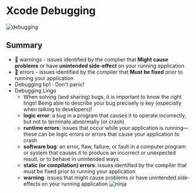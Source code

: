 # Xcode Debugging
![debugging](http://origin.webcdn.theblackdesertonline.net/forum/service_live/monthly_02_2016/Stick_figure_waiting.jpg.1cc524488322611bb0f0c318956745ce.jpg)
## Summary
* :large_orange_diamond: warnings - issues identified by the complier that __Might cause problems__ or have __unintended side-effect__ on your running application
* :red_circle: errors - issues identified by the complier that __Must be fixed__ prior to running your application
* Debugging tip1 : Don't panic!
* Debugging Lingo
  * When solving (and sharing) bugs, it is important to know the right lingo! Being able to describe your bug precisely is key (especially when talking to developers)!
  * __logic error__: a bug in a program that causes it to operate incorrectly, but not to terminate abnormally (or crash)
  * __runtime errors__: issues that occur while your application is running—these can be logic errors or errors that cause your application to crash
  * __software bug__: an error, flaw, failure, or fault in a computer program or system that causes it to produce an incorrect or unexpected result, or to behave in unintended ways
  * __static (or compilation) errors__: issues identified by the compiler that must be fixed prior to running your application
  * __warning__: issues that might cause problems or have unintended side-effects on your running application
![ninja](https://s3.amazonaws.com/content.udacity-data.com/courses/ud774/debugging-ninja.png)
